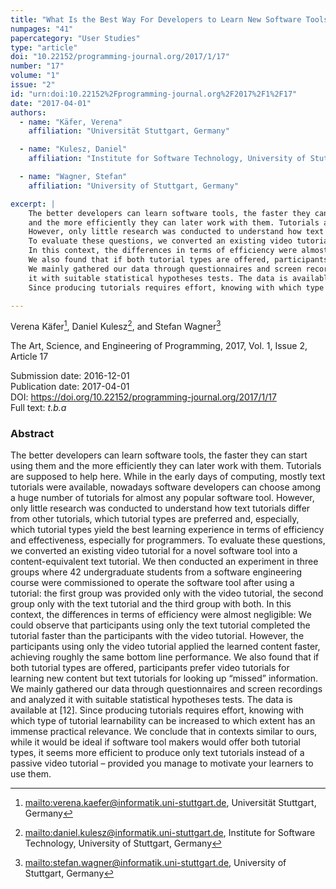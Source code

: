 ```yaml
---
title: "What Is the Best Way For Developers to Learn New Software Tools? An Empirical Comparison Between a Text and a Video Tutorial"
numpages: "41"
papercategory: "User Studies"
type: "article"
doi: "10.22152/programming-journal.org/2017/1/17"
number: "17"
volume: "1"
issue: "2"
id: "urn:doi:10.22152%2Fprogramming-journal.org%2F2017%2F1%2F17"
date: "2017-04-01"
authors: 
  - name: "Käfer, Verena"
    affiliation: "Universität Stuttgart, Germany"

  - name: "Kulesz, Daniel"
    affiliation: "Institute for Software Technology, University of Stuttgart, Germany"

  - name: "Wagner, Stefan"
    affiliation: "University of Stuttgart, Germany"

excerpt: |
    The better developers can learn software tools, the faster they can start using them
    and the more efficiently they can later work with them. Tutorials are supposed to help here. While in the early days of computing, mostly text tutorials were available, nowadays software developers can choose among a huge number of tutorials for almost any popular software tool.
    However, only little research was conducted to understand how text tutorials differ from other tutorials, which tutorial types are preferred and, especially, which tutorial types yield the best learning experience in terms of efficiency and effectiveness, especially for programmers.
    To evaluate these questions, we converted an existing video tutorial for a novel software tool into a content-equivalent text tutorial. We then conducted an experiment in three groups where 42 undergraduate students from a software engineering course were commissioned to operate the software tool after using a tutorial: the first group was provided only with the video tutorial, the second group only with the text tutorial and the third group with both.
    In this context, the differences in terms of efficiency were almost negligible: We could observe that participants using only the text tutorial completed the tutorial faster than the participants with the video tutorial. However, the participants using only the video tutorial applied the learned content faster, achieving roughly the same bottom line performance.
    We also found that if both tutorial types are offered, participants prefer video tutorials for learning new content but text tutorials for looking up “missed” information.
    We mainly gathered our data through questionnaires and screen recordings and analyzed
    it with suitable statistical hypotheses tests. The data is available at [12].
    Since producing tutorials requires effort, knowing with which type of tutorial learnability can be increased to which extent has an immense practical relevance. We conclude that in contexts similar to ours, while it would be ideal if software tool makers would offer both tutorial types, it seems more efficient to produce only text tutorials instead of a passive video tutorial – provided you manage to motivate your learners to use them.

---
```

Verena Käfer[^1], Daniel Kulesz[^2], and Stefan Wagner[^3]

The Art, Science, and Engineering of Programming, 2017, Vol. 1, Issue 2, Article 17

Submission date: 2016-12-01  
Publication date: 2017-04-01  
DOI: <https://doi.org/10.22152/programming-journal.org/2017/1/17>  
Full text: *t.b.a*  


### Abstract
The better developers can learn software tools, the faster they can start using them
and the more efficiently they can later work with them. Tutorials are supposed to help here. While in the early days of computing, mostly text tutorials were available, nowadays software developers can choose among a huge number of tutorials for almost any popular software tool.
However, only little research was conducted to understand how text tutorials differ from other tutorials, which tutorial types are preferred and, especially, which tutorial types yield the best learning experience in terms of efficiency and effectiveness, especially for programmers.
To evaluate these questions, we converted an existing video tutorial for a novel software tool into a content-equivalent text tutorial. We then conducted an experiment in three groups where 42 undergraduate students from a software engineering course were commissioned to operate the software tool after using a tutorial: the first group was provided only with the video tutorial, the second group only with the text tutorial and the third group with both.
In this context, the differences in terms of efficiency were almost negligible: We could observe that participants using only the text tutorial completed the tutorial faster than the participants with the video tutorial. However, the participants using only the video tutorial applied the learned content faster, achieving roughly the same bottom line performance.
We also found that if both tutorial types are offered, participants prefer video tutorials for learning new content but text tutorials for looking up “missed” information.
We mainly gathered our data through questionnaires and screen recordings and analyzed
it with suitable statistical hypotheses tests. The data is available at [12].
Since producing tutorials requires effort, knowing with which type of tutorial learnability can be increased to which extent has an immense practical relevance. We conclude that in contexts similar to ours, while it would be ideal if software tool makers would offer both tutorial types, it seems more efficient to produce only text tutorials instead of a passive video tutorial – provided you manage to motivate your learners to use them.


[^1]: <mailto:verena.kaefer@informatik.uni-stuttgart.de>, Universität Stuttgart, Germany
[^2]: <mailto:daniel.kulesz@informatik.uni-stuttgart.de>, Institute for Software Technology, University of Stuttgart, Germany
[^3]: <mailto:stefan.wagner@informatik.uni-stuttgart.de>, University of Stuttgart, Germany
